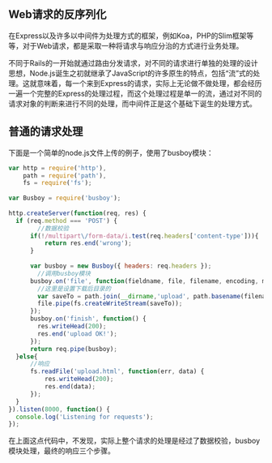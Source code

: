 ## Web请求的反序列化

在Express以及许多以中间件为处理方式的框架，例如Koa，PHP的Slim框架等等，对于Web请求，都是采取一种将请求与响应分治的方式进行业务处理。

不同于Rails的一开始就通过路由分发请求，对不同的请求进行单独的处理的设计思想，Node.js诞生之初就继承了JavaScript的许多原生的特点，包括“流”式的处理。这就意味着，每一个来到Express的请求，实际上无论做不做处理，都会经历一遍一个完整的Express的处理过程，而这个处理过程是单一的流，通过对不同的请求对象的判断来进行不同的处理，而中间件正是这个基础下诞生的处理方式。

## 普通的请求处理

下面是一个简单的node.js文件上传的例子，使用了busboy模块：

```javascript
var http = require('http'),
    path = require('path'),
    fs = require('fs');
 
var Busboy = require('busboy');
 
http.createServer(function(req, res) {
  if (req.method === 'POST') {
    	//数据校验
      if(!/multipart\/form-data/i.test(req.headers['content-type'])){
          return res.end('wrong');
      }
       
      var busboy = new Busboy({ headers: req.headers });
    	//调用busboy模块
      busboy.on('file', function(fieldname, file, filename, encoding, mimetype) {
        //这里是设置下载后目录的
        var saveTo = path.join(__dirname,'upload', path.basename(filename));
        file.pipe(fs.createWriteStream(saveTo));
      });
      busboy.on('finish', function() {
        res.writeHead(200);
        res.end('upload OK!');
      });
      return req.pipe(busboy);
  }else{
      //响应
      fs.readFile('upload.html', function(err, data) {
          res.writeHead(200);
          res.end(data);
      });
  }
}).listen(8000, function() {
  console.log('Listening for requests');
});
```

在上面这点代码中，不发现，实际上整个请求的处理是经过了数据校验，busboy模块处理，最终的响应三个步骤。


